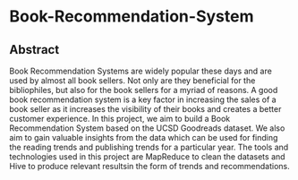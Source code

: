 # Book-Recommendation-System
## Abstract ##
Book Recommendation Systems are widely popular these days and are used by almost all book sellers. Not only are they beneficial for the bibliophiles, but also for the book sellers for a myriad of reasons. A good book recommendation system is a key factor in increasing the sales of a book seller as it increases the visibility of their books and creates a better customer experience. In this project, we aim to build a Book Recommendation System based on the UCSD Goodreads dataset. We also aim to gain valuable insights from the data which can be used for finding the reading trends and publishing trends for a particular year. The tools and technologies used in this project are MapReduce to clean the datasets and Hive to produce relevant resultsin the form of trends and recommendations.
